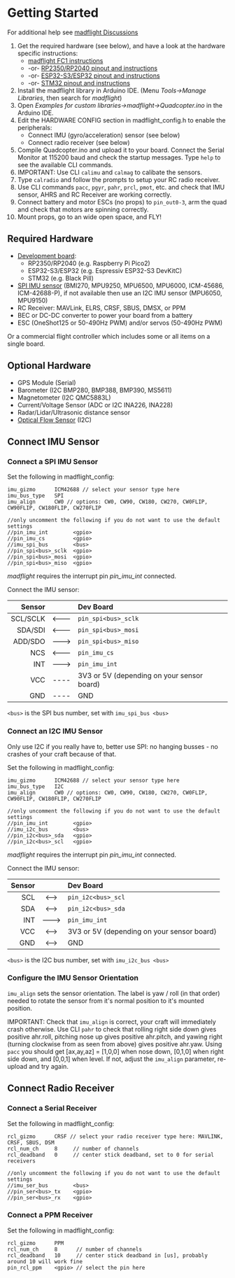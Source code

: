 # Getting Started

For additional help see [madflight Discussions](https://github.com/qqqlab/madflight/discussions)

1. Get the required hardware (see below), and have a look at the hardware specific instructions: 
    - [madflight FC1 instructions](Board-FC1.md)
    - -or- [RP2350/RP2040 pinout and instructions](Board-RP2040.md)
    - -or- [ESP32-S3/ESP32 pinout and instructions](Board-ESP32.md)
    - -or- [STM32 pinout and instructions](Board-STM32.md)
2. Install the madflight library in Arduino IDE. (Menu *Tools->Manage Libraries*, then search for _madflight_)
3. Open *Examples for custom libraries->madflight->Quadcopter.ino* in the Arduino IDE.
4. Edit the HARDWARE CONFIG section in madflight_config.h to enable the peripherals:
    - Connect IMU (gyro/acceleration) sensor (see below)
    - Connect radio receiver (see below)
6. Compile Quadcopter.ino and upload it to your board. Connect the Serial Monitor at 115200 baud and check the startup messages. Type `help` to see the available CLI commands.
7. IMPORTANT: Use CLI `calimu` and `calmag` to calibate the sensors.
8. Type `calradio` and follow the prompts to setup your RC radio receiver.
9. Use CLI commands `pacc`, `pgyr`, `pahr`, `prcl`, `pmot`, etc. and check that IMU sensor, AHRS and RC Receiver are working correctly. 
10. Connect battery and motor ESCs (no props) to `pin_out0-3`, arm the quad and check that motors are spinning correctly.
11. Mount props, go to an wide open space, and FLY!

## Required Hardware

- [Development board](Controller-Boards.md): 
    - RP2350/RP2040 (e.g. Raspberry Pi Pico2)
    - ESP32-S3/ESP32 (e.g. Espressiv ESP32-S3 DevKitC)
    - STM32 (e.g. Black Pill)
- [SPI IMU sensor](Sensor-Boards.md) (BMI270, MPU9250, MPU6500, MPU6000, ICM-45686, ICM-42688-P), if not available then use an I2C IMU sensor (MPU6050, MPU9150) 
- RC Receiver: MAVLink, ELRS, CRSF, SBUS, DMSX, or PPM
- BEC or DC-DC converter to power your board from a battery
- ESC (OneShot125 or 50-490Hz PWM) and/or servos (50-490Hz PWM)

Or a commercial flight controller which includes some or all items on a single board.

## Optional Hardware

- GPS Module (Serial)
- Barometer (I2C BMP280, BMP388, BMP390, MS5611)
- Magnetometer (I2C QMC5883L)
- Current/Voltage Sensor (ADC or I2C INA226, INA228)
- Radar/Lidar/Ultrasonic distance sensor
- [Optical Flow Sensor](https://github.com/qqqlab/ESP32-Optical-Flow) (I2C)

## Connect IMU Sensor

### Connect a SPI IMU Sensor

Set the following in madflight_config:
```
imu_gizmo      ICM42688 // select your sensor type here
imu_bus_type   SPI
imu_align      CW0 // options: CW0, CW90, CW180, CW270, CW0FLIP, CW90FLIP, CW180FLIP, CW270FLIP

//only uncomment the following if you do not want to use the default settings
//pin_imu_int        <gpio>
//pin_imu_cs         <gpio>
//imu_spi_bus        <bus>
//pin_spi<bus>_sclk  <gpio>
//pin_spi<bus>_mosi  <gpio>
//pin_spi<bus>_miso  <gpio>
```

_madflight_ requires the interrupt pin _pin_imu_int_ connected.

Connect the IMU sensor:

| Sensor   |  |  Dev Board |
|-:|:-:|:-|
SCL/SCLK |<---| `pin_spi<bus>_sclk`
SDA/SDI  |<---| `pin_spi<bus>_mosi`
ADD/SDO  |--->| `pin_spi<bus>_miso`
NCS      |<---| `pin_imu_cs`
INT      |--->| `pin_imu_int`
VCC      |----| 3V3 or 5V (depending on your sensor board)
GND      |----| GND

`<bus>` is the SPI bus number, set with `imu_spi_bus <bus>`

### Connect an I2C IMU Sensor

Only use I2C if you really have to, better use SPI: no hanging busses - no crashes of your craft because of that.

Set the following in madflight_config:
```
imu_gizmo      ICM42688 // select your sensor type here
imu_bus_type   I2C
imu_align      CW0 // options: CW0, CW90, CW180, CW270, CW0FLIP, CW90FLIP, CW180FLIP, CW270FLIP

//only uncomment the following if you do not want to use the default settings
//pin_imu_int        <gpio>
//imu_i2c_bus        <bus>
//pin_i2c<bus>_sda   <gpio>
//pin_i2c<bus>_scl   <gpio>
```

_madflight_ requires the interrupt pin _pin_imu_int_ connected.

Connect the IMU sensor:

| Sensor   |  |  Dev Board |
|-:|:-:|:-|
SCL |<-->| `pin_i2c<bus>_scl`
SDA |<-->| `pin_i2c<bus>_sda`
INT |--->| `pin_imu_int`
VCC |<-->| 3V3 or 5V (depending on your sensor board)
GND |<-->| GND

`<bus>` is the I2C bus number, set with `imu_i2c_bus <bus>`

### Configure the IMU Sensor Orientation

`imu_align` sets the sensor orientation. The label is yaw / roll (in that order) needed to rotate the sensor from it's normal position to it's mounted position.

IMPORTANT: Check that `imu_align` is correct, your craft will immediately crash otherwise. Use CLI `pahr` to check that rolling right side down gives positive ahr.roll, pitching nose up gives positive ahr.pitch, and yawing right (turning clockwise from as seen from above) gives positive ahr.yaw. Using `pacc` you should get [ax,ay,az] = [1,0,0] when nose down, [0,1,0] when right side down, and [0,0,1] when level. If not, adjust the `imu_align` parameter, re-upload and try again.

## Connect Radio Receiver

### Connect a Serial Receiver

Set the following in madflight_config:
```
rcl_gizmo      CRSF // select your radio receiver type here: MAVLINK, CRSF, SBUS, DSM
rcl_num_ch     8     // number of channels
rcl_deadband   0     // center stick deadband, set to 0 for serial receivers

//only uncomment the following if you do not want to use the default settings
//imu_ser_bus        <bus>
//pin_ser<bus>_tx    <gpio>
//pin_ser<bus>_rx    <gpio>
```
### Connect a PPM Receiver

Set the following in madflight_config:
```
rcl_gizmo      PPM 
rcl_num_ch     8      // number of channels
rcl_deadband   10     // center stick deadband in [us], probably around 10 will work fine
pin_rcl_ppm    <gpio> // select the pin here
```
